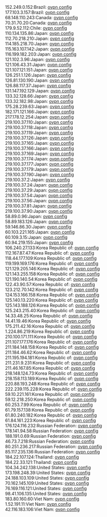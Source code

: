 152.249.0.152:Brazil: [ovpn config](vpn/152_249_0_152.ovpn)  
177.103.3.157:Brazil: [ovpn config](vpn/177_103_3_157.ovpn)  
68.148.110.243:Canada: [ovpn config](vpn/68_148_110_243.ovpn)  
70.31.70.20:Canada: [ovpn config](vpn/70_31_70_20.ovpn)  
179.9.52.112:Chile: [ovpn config](vpn/179_9_52_112.ovpn)  
110.134.135.86:Japan: [ovpn config](vpn/110_134_135_86.ovpn)  
112.70.218.210:Japan: [ovpn config](vpn/112_70_218_210.ovpn)  
114.185.218.70:Japan: [ovpn config](vpn/114_185_218_70.ovpn)  
115.163.107.142:Japan: [ovpn config](vpn/115_163_107_142.ovpn)  
116.199.182.203:Japan: [ovpn config](vpn/116_199_182_203.ovpn)  
121.102.3.96:Japan: [ovpn config](vpn/121_102_3_96.ovpn)  
121.106.43.31:Japan: [ovpn config](vpn/121_106_43_31.ovpn)  
121.107.121.151:Japan: [ovpn config](vpn/121_107_121_151.ovpn)  
126.251.1.126:Japan: [ovpn config](vpn/126_251_1_126.ovpn)  
126.81.130.190:Japan: [ovpn config](vpn/126_81_130_190.ovpn)  
126.88.117.37:Japan: [ovpn config](vpn/126_88_117_37.ovpn)  
131.147.192.129:Japan: [ovpn config](vpn/131_147_192_129.ovpn)  
133.32.128.66:Japan: [ovpn config](vpn/133_32_128_66.ovpn)  
133.32.182.98:Japan: [ovpn config](vpn/133_32_182_98.ovpn)  
175.28.239.63:Japan: [ovpn config](vpn/175_28_239_63.ovpn)  
182.171.121.166:Japan: [ovpn config](vpn/182_171_121_166.ovpn)  
217.178.12.254:Japan: [ovpn config](vpn/217_178_12_254.ovpn)  
219.100.37.110:Japan: [ovpn config](vpn/219_100_37_110.ovpn)  
219.100.37.118:Japan: [ovpn config](vpn/219_100_37_118.ovpn)  
219.100.37.119:Japan: [ovpn config](vpn/219_100_37_119.ovpn)  
219.100.37.126:Japan: [ovpn config](vpn/219_100_37_126.ovpn)  
219.100.37.165:Japan: [ovpn config](vpn/219_100_37_165.ovpn)  
219.100.37.166:Japan: [ovpn config](vpn/219_100_37_166.ovpn)  
219.100.37.169:Japan: [ovpn config](vpn/219_100_37_169.ovpn)  
219.100.37.174:Japan: [ovpn config](vpn/219_100_37_174.ovpn)  
219.100.37.177:Japan: [ovpn config](vpn/219_100_37_177.ovpn)  
219.100.37.179:Japan: [ovpn config](vpn/219_100_37_179.ovpn)  
219.100.37.190:Japan: [ovpn config](vpn/219_100_37_190.ovpn)  
219.100.37.2:Japan: [ovpn config](vpn/219_100_37_2.ovpn)  
219.100.37.24:Japan: [ovpn config](vpn/219_100_37_24.ovpn)  
219.100.37.29:Japan: [ovpn config](vpn/219_100_37_29.ovpn)  
219.100.37.54:Japan: [ovpn config](vpn/219_100_37_54.ovpn)  
219.100.37.56:Japan: [ovpn config](vpn/219_100_37_56.ovpn)  
219.100.37.81:Japan: [ovpn config](vpn/219_100_37_81.ovpn)  
219.100.37.90:Japan: [ovpn config](vpn/219_100_37_90.ovpn)  
58.89.0.96:Japan: [ovpn config](vpn/58_89_0_96.ovpn)  
58.89.183.126:Japan: [ovpn config](vpn/58_89_183_126.ovpn)  
59.146.86.30:Japan: [ovpn config](vpn/59_146_86_30.ovpn)  
60.103.221.165:Japan: [ovpn config](vpn/60_103_221_165.ovpn)  
60.109.3.15:Japan: [ovpn config](vpn/60_109_3_15.ovpn)  
60.94.219.155:Japan: [ovpn config](vpn/60_94_219_155.ovpn)  
106.240.27.133:Korea Republic of: [ovpn config](vpn/106_240_27_133.ovpn)  
112.167.87.47:Korea Republic of: [ovpn config](vpn/112_167_87_47.ovpn)  
118.44.177.109:Korea Republic of: [ovpn config](vpn/118_44_177_109.ovpn)  
119.199.169.176:Korea Republic of: [ovpn config](vpn/119_199_169_176.ovpn)  
121.129.205.146:Korea Republic of: [ovpn config](vpn/121_129_205_146.ovpn)  
121.143.255.158:Korea Republic of: [ovpn config](vpn/121_143_255_158.ovpn)  
121.190.140.54:Korea Republic of: [ovpn config](vpn/121_190_140_54.ovpn)  
122.43.90.57:Korea Republic of: [ovpn config](vpn/122_43_90_57.ovpn)  
123.212.70.142:Korea Republic of: [ovpn config](vpn/123_212_70_142.ovpn)  
124.153.166.158:Korea Republic of: [ovpn config](vpn/124_153_166_158.ovpn)  
125.140.13.220:Korea Republic of: [ovpn config](vpn/125_140_13_220.ovpn)  
125.143.188.126:Korea Republic of: [ovpn config](vpn/125_143_188_126.ovpn)  
125.243.215.40:Korea Republic of: [ovpn config](vpn/125_243_215_40.ovpn)  
14.33.48.25:Korea Republic of: [ovpn config](vpn/14_33_48_25.ovpn)  
14.41.19.46:Korea Republic of: [ovpn config](vpn/14_41_19_46.ovpn)  
175.211.42.16:Korea Republic of: [ovpn config](vpn/175_211_42_16.ovpn)  
1.224.86.219:Korea Republic of: [ovpn config](vpn/1_224_86_219.ovpn)  
210.100.171.111:Korea Republic of: [ovpn config](vpn/210_100_171_111.ovpn)  
211.107.177.176:Korea Republic of: [ovpn config](vpn/211_107_177_176.ovpn)  
211.184.148.158:Korea Republic of: [ovpn config](vpn/211_184_148_158.ovpn)  
211.184.46.62:Korea Republic of: [ovpn config](vpn/211_184_46_62.ovpn)  
211.195.194.181:Korea Republic of: [ovpn config](vpn/211_195_194_181.ovpn)  
211.231.9.231:Korea Republic of: [ovpn config](vpn/211_231_9_231.ovpn)  
211.46.167.85:Korea Republic of: [ovpn config](vpn/211_46_167_85.ovpn)  
218.148.124.73:Korea Republic of: [ovpn config](vpn/218_148_124_73.ovpn)  
218.158.113.189:Korea Republic of: [ovpn config](vpn/218_158_113_189.ovpn)  
220.88.193.248:Korea Republic of: [ovpn config](vpn/220_88_193_248.ovpn)  
222.239.115.228:Korea Republic of: [ovpn config](vpn/222_239_115_228.ovpn)  
59.10.221.161:Korea Republic of: [ovpn config](vpn/59_10_221_161.ovpn)  
59.12.218.250:Korea Republic of: [ovpn config](vpn/59_12_218_250.ovpn)  
60.253.7.99:Korea Republic of: [ovpn config](vpn/60_253_7_99.ovpn)  
61.79.157.138:Korea Republic of: [ovpn config](vpn/61_79_157_138.ovpn)  
61.80.240.182:Korea Republic of: [ovpn config](vpn/61_80_240_182.ovpn)  
61.84.161.223:Korea Republic of: [ovpn config](vpn/61_84_161_223.ovpn)  
176.124.116.232:Russian Federation: [ovpn config](vpn/176_124_116_232.ovpn)  
178.141.94.58:Russian Federation: [ovpn config](vpn/178_141_94_58.ovpn)  
188.191.0.69:Russian Federation: [ovpn config](vpn/188_191_0_69.ovpn)  
46.73.7.218:Russian Federation: [ovpn config](vpn/46_73_7_218.ovpn)  
80.251.236.217:Russian Federation: [ovpn config](vpn/80_251_236_217.ovpn)  
85.117.235.136:Russian Federation: [ovpn config](vpn/85_117_235_136.ovpn)  
184.22.107.124:Thailand: [ovpn config](vpn/184_22_107_124.ovpn)  
184.22.33.121:Thailand: [ovpn config](vpn/184_22_33_121.ovpn)  
104.34.242.138:United States: [ovpn config](vpn/104_34_242_138.ovpn)  
173.198.248.39:United States: [ovpn config](vpn/173_198_248_39.ovpn)  
24.188.103.109:United States: [ovpn config](vpn/24_188_103_109.ovpn)  
70.162.145.109:United States: [ovpn config](vpn/70_162_145_109.ovpn)  
76.169.116.121:United States: [ovpn config](vpn/76_169_116_121.ovpn)  
98.41.106.135:United States: [ovpn config](vpn/98_41_106_135.ovpn)  
183.80.160.60:Viet Nam: [ovpn config](vpn/183_80_160_60.ovpn)  
1.52.191.11:Viet Nam: [ovpn config](vpn/1_52_191_11.ovpn)  
42.116.183.106:Viet Nam: [ovpn config](vpn/42_116_183_106.ovpn)  
